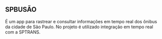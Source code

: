 ## SPBUSÃO

É um app para rastrear e consultar informações em tempo real dos ônibus da cidade de São Paulo.
No projeto é utilizado integração em tempo real com a SPTRANS.
